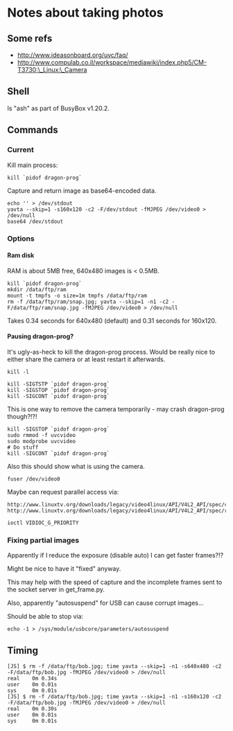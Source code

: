 # Notes about taking photos

## Some refs

 * http://www.ideasonboard.org/uvc/faq/
 * http://www.compulab.co.il/workspace/mediawiki/index.php5/CM-T3730:\_Linux:\_Camera

## Shell

Is "ash" as part of BusyBox v1.20.2.

## Commands

### Current

Kill main process:

    kill `pidof dragon-prog`

Capture and return image as base64-encoded data.

    echo '' > /dev/stdout
    yavta --skip=1 -s160x120 -c2 -F/dev/stdout -fMJPEG /dev/video0 > /dev/null
    base64 /dev/stdout

### Options

#### Ram disk

RAM is about 5MB free, 640x480 images is < 0.5MB.

    kill `pidof dragon-prog`
    mkdir /data/ftp/ram
    mount -t tmpfs -o size=1m tmpfs /data/ftp/ram
    rm -f /data/ftp/ram/snap.jpg; yavta --skip=1 -n1 -c2 -F/data/ftp/ram/snap.jpg -fMJPEG /dev/video0 > /dev/null

Takes 0.34 seconds for 640x480 (default) and 0.31 seconds for 160x120.

#### Pausing dragon-prog?

It's ugly-as-heck to kill the dragon-prog process. Would be really nice to
either share the camera or at least restart it afterwards.

    kill -l

    kill -SIGTSTP `pidof dragon-prog`
    kill -SIGSTOP `pidof dragon-prog`
    kill -SIGCONT `pidof dragon-prog`

This is one way to remove the camera temporarily - may crash dragon-prog
though?!?!

    kill -SIGSTOP `pidof dragon-prog`
    sudo rmmod -f uvcvideo
    sudo modprobe uvcvideo
    # Do stuff
    kill -SIGCONT `pidof dragon-prog`

Also this should show what is using the camera.

    fuser /dev/video0

Maybe can request parallel access via:


    http://www.linuxtv.org/downloads/legacy/video4linux/API/V4L2_API/spec/ch01s03.html
    http://www.linuxtv.org/downloads/legacy/video4linux/API/V4L2_API/spec/rn01re48.html

    ioctl VIDIOC_G_PRIORITY

### Fixing partial images

Apparently if I reduce the exposure (disable auto) I can get faster frames?!?

Might be nice to have it "fixed" anyway.

This may help with the speed of capture and the incomplete frames sent to the
socket server in get_frame.py.

Also, apparently "autosuspend" for USB can cause corrupt images...

Should be able to stop via:

    echo -1 > /sys/module/usbcore/parameters/autosuspend

## Timing

    [JS] $ rm -f /data/ftp/bob.jpg; time yavta --skip=1 -n1 -s640x480 -c2 -F/data/ftp/bob.jpg -fMJPEG /dev/video0 > /dev/null
    real    0m 0.34s
    user    0m 0.01s
    sys     0m 0.01s
    [JS] $ rm -f /data/ftp/bob.jpg; time yavta --skip=1 -n1 -s160x120 -c2 -F/data/ftp/bob.jpg -fMJPEG /dev/video0 > /dev/null
    real    0m 0.30s
    user    0m 0.01s
    sys     0m 0.01s
